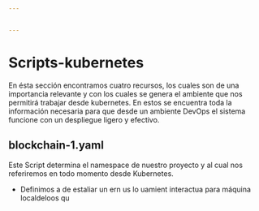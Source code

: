 ```yaml
---


---
```


<h1 id="scripts-kubernetes">Scripts-kubernetes</h1>
<p>En ésta sección encontramos cuatro recursos, los cuales son de una importancia relevante y con los cuales se genera el ambiente que nos permitirá trabajar desde kubernetes. En estos se encuentra toda la información necesaria para que desde un ambiente DevOps el sistema funcione con un despliegue ligero y efectivo.</p>
<h2 id="blockchain-1.yaml">blockchain-1.yaml</h2>
<p>Este Script determina el namespace de nuestro proyecto y al cual nos referiremos en todo momento desde Kubernetes.</p>
<ul>
<li>Definimos a  de estaliar  un ern us lo uamient interactua para  máquina localdeloos qu
<!--stackedit_data:
eyJoaXN0b3J5IjpbLTEwNDkxNjQxNjhdfQ==
-->